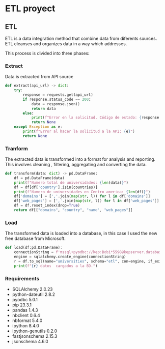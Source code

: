 # ETL proyect
## ETL
ETL is a data integration method that combine data from diferents sources. ETL cleanses and organizes data in a way which addresses.

This process is divided into three phases:

### Extract
Data is extracted from API source
```python
def extract(api_url) -> dict:
    try:
        response = requests.get(api_url)
        if response.status_code == 200:
            data = response.json()
            return data
        else:
            print(f"Error en la solicitud. Código de estado: {response.status_code}")
            return None
    except Exception as e:
        print(f"Error al hacer la solicitud a la API: {e}")
        return None
```
### Tranform
The extracted data is transformed into a format for analysis and reporting. This involves cleaning , filtering, aggregating and converting the data.
```python
def transform(data: dict) -> pd.DataFrame:
    df = pd.DataFrame(data)
    print(f"Numero total de universidades: {len(data)}")
    df = df[df['country'].isin(countries)]
    print(f"Numero de universidades en Centro america: {len(df)}")
    df['domains'] = [','.join(map(str, l)) for l in df['domains']]
    df['web_pages'] = [','.join(map(str, l)) for l in df['web_pages']]
    df = df.reset_index(drop=True)
    return df[["domains", "country", "name", "web_pages"]]

```

### Load
The transformed data is loaded into a database, in this case I used the new free database from Microsoft.
```python
def load(df:pd.DataFrame):
    connectionString = f'mssql+pyodbc://kep:Bobi*5598@kepserver.database.windows.net:1433/kep?driver=ODBC+Driver+17+for+SQL+Server'
    engine = sqlalchemy.create_engine(connectionString)
    r = df.to_sql(name="universities", schema="etl", con=engine, if_exists='replace', index=False)
    print(f"{r} datos  cargados a la BD.")

```

### Requirements
* SQLAlchemy           2.0.23
* python-dateutil      2.8.2
* pyodbc               5.0.1
* pip                  23.3.1
* pandas               1.4.3
* nbclient             0.6.4
* nbformat             5.4.0
* ipython              8.4.0
* ipython-genutils     0.2.0
* fastjsonschema       2.15.3
* jsonschema           4.6.0